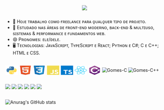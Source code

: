<h1 align="center">
    <img src="https://readme-typing-svg.herokuapp.com/?font=Righteous&size=35&center=true&vCenter=true&width=500&height=70&duration=4000&lines=Hi+There!+;+My+name's+João+Pedro!;+I+hope+you+like+my+profile!;" />
</h1>

- 🔭 Hᴏᴊᴇ ᴛʀᴀʙᴀʟʜᴏ ᴄᴏᴍᴏ ғʀᴇᴇʟᴀɴᴄᴇ ᴘᴀʀᴀ ǫᴜᴀʟǫᴜᴇʀ ᴛɪᴘᴏ ᴅᴇ ᴘʀᴏᴊᴇᴛᴏ.
- 🌱 Esᴛᴜᴅᴀᴅᴏ ɴᴀs ᴀ́ʀᴇᴀs ᴅᴇ ғʀᴏɴᴛ-ᴇɴᴅ ᴍᴏᴅᴇʀɴᴏ, ʙᴀᴄᴋ-ᴇɴᴅ & ᴍᴜʟᴛɪᴜsᴏ, sɪsᴛᴇᴍᴀs & ᴘᴇʀғᴏʀᴍᴀɴᴄᴇ ᴇ ғᴜɴᴅᴀᴍᴇɴᴛᴏs ᴡᴇʙ.
- 😄 Pʀᴏɴᴏᴍᴇs: ᴇʟᴇ/ᴅᴇʟᴇ.
- 🖥️ Tᴇᴄɴᴏʟᴏɢɪᴀs: JᴀᴠᴀSᴄʀɪᴘᴛ, TʏᴘᴇSᴄʀɪᴘᴛ ᴇ Rᴇᴀᴄᴛ; Pʏᴛʜᴏɴ ᴇ C#; C ᴇ C++; HTML ᴇ CSS. 

<div style="display: inline_block"><br>
  <img align="center" alt="Gomes-Python" height="30" width="40" src="https://raw.githubusercontent.com/devicons/devicon/master/icons/python/python-original.svg">
  <img align="center" alt="Gomes-HTML" height="30" width="40" src="https://raw.githubusercontent.com/devicons/devicon/master/icons/html5/html5-original.svg">
  <img align="center" alt="Gomes-CSS" height="30" width="40" src="https://raw.githubusercontent.com/devicons/devicon/master/icons/css3/css3-original.svg">
  <img align="center" alt="Gomes-Js" height="30" width="40" src="https://raw.githubusercontent.com/devicons/devicon/master/icons/javascript/javascript-plain.svg">
  <img align="center" alt="Gomes-Ts" height="30" width="40" src="https://raw.githubusercontent.com/devicons/devicon/master/icons/typescript/typescript-plain.svg">
  <img align="center" alt="Gomes-React" height="30" width="40" src="https://raw.githubusercontent.com/devicons/devicon/master/icons/react/react-original.svg">
  <img align="center" alt="Gomes-Csharp" height="30" width="40" src="https://raw.githubusercontent.com/devicons/devicon/master/icons/csharp/csharp-original.svg">
  <img align="center" alt="Gomes-C" height="30" width="40" src="https://devicon-website.vercel.app/api/c/original.svg">
  <img align="center" alt="Gomes-C++" height="30" width="40" src="https://devicon-website.vercel.app/api/cplusplus/original.svg">
</div>
  
  ##
 
<div> 
  <a href="" target="_blank"><img src="https://img.shields.io/badge/YouTube-FF0000?style=for-the-badge&logo=youtube&logoColor=white" target="_blank"></a>
  <a href="https://www.instagram.com/jgomes071/" target="_blank"><img src="https://img.shields.io/badge/-Instagram-%23E4405F?style=for-the-badge&logo=instagram&logoColor=white" target="_blank"></a>
 	<a href="" target="_blank"><img src="https://img.shields.io/badge/Twitch-9146FF?style=for-the-badge&logo=twitch&logoColor=white" target="_blank"></a>
 <a href="" target="_blank"><img src="https://img.shields.io/badge/Discord-7289DA?style=for-the-badge&logo=discord&logoColor=white" target="_blank"></a> 
  <a href = "mailto:gomescorreia20751@gmail.com"><img src="https://img.shields.io/badge/-Gmail-%23333?style=for-the-badge&logo=gmail&logoColor=white" target="_blank"></a>
  <a href="" target="_blank"><img src="https://img.shields.io/badge/-LinkedIn-%230077B5?style=for-the-badge&logo=linkedin&logoColor=white" target="_blank"></a> 
  
</div>

  ##

![Anurag's GitHub stats](https://github-readme-stats.vercel.app/api?username=joaogomes153&hide=contribs,prs&show_icons=true&theme=cobalt)

